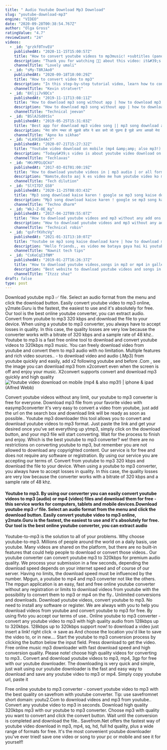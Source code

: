 ```yaml
---
title: " Audio Youtube Download Mp3 Download"
slug: "youtube-download-mp3"
engine: "VIDEO"
date: "2020-09-28T00:38:54.767Z"
author: "Olga Gross"
ratingValue: "4.7"
reviewCount: "24"
videos:
  - _id: "grzkf0TnvEU"
    publishedAt: "2020-11-15T15:00:57Z"
    title: "How to convert youtube videos to mp3music! +subtitles (pano magkaroon ng music) |lovely umali"
    description: "Thank you for watching 🧡🥰 about this video: it&#39;s all about on how to convert youtube videos to mp3music you can also use"
    channelTitle: "Lovely umali"
  - _id: "sMy-T8RJAo0"
    publishedAt: "2020-09-18T10:00:29Z"
    title: "How to convert video to mp3"
    description: "In this step-by-step tutorial video, learn how to convert a video file (e.G. Mp4 or mkv) into an mp3 audio file format. 0:00 introduction 0:34 example video with"
    channelTitle: "Kevin stratvert"
  - _id: "8Xlji7v9DCs"
    publishedAt: "2019-11-11T13:08:11Z"
    title: "How to download mp3 song without app | how to download mp3 songs || mp3 song download kaise karen"
    description: "How to download mp3 song without app | how to download mp3 songs || mp3 song download kaise karen how to change whatsapp home screen"
    channelTitle: "Technical jeevan"
  - _id: "BSlAJSd0tSs"
    publishedAt: "2019-05-25T15:31:03Z"
    title: "Best app for download mp3 video song || mp3 song download app || full hd video song download app"
    description: "मेरा फ़ोन नम्बर लो मुझसे कॉल पे बात करो जो पूछना है पूछो अगर आपको मेरा नम्बर चाहिए तो आप इस लिंक पे टच कर के इस वीडियो"
    channelTitle: "Apno ko sikhao"
  - _id: "vLA9CEm4AcY"
    publishedAt: "2020-07-21T15:27:32Z"
    title: "Youtube video download on mobile (mp4 &amp;amp; also mp3!) | iphone &amp;amp; ipad"
    description: "Today&#39;s video is about youtube video download on mobile in 2020 (watch until the end). With this app, you will easily be able to download a video on iphone"
    channelTitle: "Techlavas"
  - _id: "HKcMPOiQCkU"
    publishedAt: "2017-03-01T01:00:19Z"
    title: "How to download youtube videos in | mp3 audio | or all formats with a simple trick"
    description: "Namste,dosto aaj k es video me hum youtube video ko mp3 audio song,mp4 format and or sabhi format me download karna sikhhenge. Sometimes people"
    channelTitle: "Tech dilution"
  - _id: "SlYI7D7_GS0"
    publishedAt: "2020-11-25T08:03:43Z"
    title: "Mp3 song download kaise karen ! google se mp3 song kaise download kare ! how to download mp3 song"
    description: "Mp3 song download kaise karen ! google se mp3 song kaise download kare ! how to download mp3 song . Techno dharm , welcome to my youtube channel."
    channelTitle: "Techno dharm"
  - _id: "WkJ-Z-0E_Kg"
    publishedAt: "2017-04-22T09:55:07Z"
    title: "How to download youtube videos and mp3 without any add ons and software on pc android |"
    description: "How to download youtube videos and mp3 without any add ons and software on pc android video to mp3 converter _visit the site"
    channelTitle: "Technical robin"
  - _id: "qsFrfKVhcVg"
    publishedAt: "2021-01-31T13:10:07Z"
    title: "Youtube se mp3 song kaise download kare | how to download mp3 song from youtube |"
    description: "Hello friends,, es video me bataya gaya hai ki youtube video ko mp3 me download kaise kare.. Like,share&amp;subscribe link :-"
    channelTitle: "Nawnit tech tips"
  - _id: "CsKeCqI3fNM"
    publishedAt: "2019-01-27T16:26:37Z"
    title: "How to download youtube videos,songs in mp3 or mp4 in gallery"
    description: "Best website to download youtube videos and songs in mp3 or mp4 both in direct gallery edit: new update on website so you will not be waiting for convert the"
    channelTitle: "Itzzz shaz"
draft: false
type: post
---
```


Download youtube mp3 ✅ file. Select an audio format from the menu and click the download button. Easily convert youtube video to mp3 online, y2mate.Guru is the fastest, the easiest to use and it&#39;s absolutely for free. Our tool is the best online youtube converter, you can extract audio. Convert from youtube to mp3 320 kbps and download the file to your device. When using a youtube to mp3 converter, you always have to accept losses in quality. In this case, the quality losses are very low because the converter works with a bitrate of 320 kbps and a sample rate of 48 khz.. Youtube to mp3 is a fast free online tool to download and convert youtube videos to 320kbps mp3 music. You can freely download video from youtube and convert them to mp3 audio with no limitation. Multiple features and rich video sources.. - to download video and audio (.Mp3) from youtube quickly and easily, add x2 following youtube and before .Com , see the image you can download mp3 from x2convert even when the screen is off and enjoy your music. X2convert supports convert and download mp3 quickly and high quality
![Youtube video download on mobile (mp4 &amp; also mp3!) | iphone &amp; ipad (Alfred Webb)](https://i.ytimg.com/vi/vLA9CEm4AcY/hqdefault.jpg "Youtube video download on mobile (mp4 &amp; also mp3!) | iphone &amp; ipad (Patrick Ellis)")

Convert youtube videos without any limit, our youtube to mp3 converter is free for everyone. Download mp3 file from your favorite video with easymp3converter it&#39;s very easy to convert a video from youtube, just add the url on the search box and download link will be ready as soon as possible.. Youtube mp3 downloader this tool allows you to convert and download youtube videos to mp3 format. Just paste the link and get your desired once you&#39;ve set everything up ytmp3, simply click on the download button, and your mp3 file will start converting. Wait for the process to finish and enjoy. Which is the best youtube to mp3 converter? we! there are no restrictions on converting youtube to mp3, but remember you are not allowed to download any copyrighted content. Our service is for free and does not require any software or registration. By using our service you are accepting our terms of. Convert from youtube to mp3 320 kbps and download the file to your device. When using a youtube to mp3 converter, you always have to accept losses in quality. In this case, the quality losses are very low because the converter works with a bitrate of 320 kbps and a sample rate of 48 khz.
<!--inArticleAds-->

<!--galleryOne-->

#### Youtube to mp3. By using our converter you can easily convert youtube videos to mp3 (audio) or mp4 (video) files and download them for free - this service works for computers, tablets and mobile devices.Download youtube mp3 ✅ file. Select an audio format from the menu and click the download button. Easily convert youtube video to mp3 online, y2mate.Guru is the fastest, the easiest to use and it&#39;s absolutely for free. Our tool is the best online youtube converter, you can extract audio
<!--inArticleAds-->

<!--galleryTwo-->

Youtube-to-mp3 is the solution to all of your problems. Why choose youtube-to-mp3. Millions of people around the world on a daily basis, use youtube. Many videos are shared on the platform, but there are no built-in features that could help people to download or convert those videos.. Our youtube converter can convert youtube mp3 to 320kbps for premium audio quality. We process your submission in a few seconds, depending the download speed depends on your internet speed and of course of our server. Having no limits, the download speed must be influenced by the number. Mpgun, a youtube to mp4 and mp3 converter not like the others. The mpgun application is an easy, fast and free online youtube converter without any registration or limits to download videos from youtube with the possibility to convert them to mp3 or mp4 on the fly.. Unlimited conversions and downloads. Download youtube videos, convert youtube to mp3. No need to install any software or register. We are always with you to help you download videos from youtube and convert youtube to mp3 for free. By using flvto you accept our terms of use.. Online youtube to mp3 converter - convert any youtube video to mp3 with high quality audio from 128kbps up to 320kbps. 128kbps up to 320kbps support now! to download a video just insert a link! right click -&gt; save as And choose the location you&#39;d like to save the video to, or in new.... Start the youtube to mp3 conversion process by clicking the button below the input field. Press download to get the video. Free online music mp3 downloader with fast download speed and high conversion quality. Please note! choose high quality videos for converting to mp3.. Convert and download youtube videos to mp3, mp4, 3gp for free with our youtube downloader. The downloading is very quick and simple, just wait using our youtube downloader is the fast and easy way to download and save any youtube video to mp3 or mp4. Simply copy youtube url, paste it
<!--galleryThree-->

Free online youtube to mp3 converter - convert youtube video to mp3 with the best quality on savefrom with youtube converter. Tip: use savefromnet short domain: youtu2.Com to download videos and mp3 from youtube.. Convert any youtube video to mp3 in seconds. Download high quality 320kbps mp3 with our youtube to mp3 converter. Choose mp3 with quality you want to convert and click the convert button. Wait until the conversion is completed and download the file.. Savefrom.Net offers the fastest way of youtube video download in mp3, mp4, sq, hd, full hd quality, plus a wide range of formats for free. It&#39;s the most convenient youtube downloader you&#39;ve ever tried! save one video or song to your pc or mobile and see it for yourself!